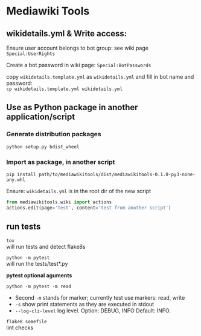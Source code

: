 # Mediawiki Tools

## wikidetails.yml & Write access:
Ensure user account belongs to bot group: see wiki page `Special:UserRights`

Create a bot password in wiki page: `Special:BotPasswords`

copy `wikidetails.template.yml` as `wikidetails.yml` and fill in bot name and password:<br/>
`cp wikidetails.template.yml wikidetails.yml`

## Use as Python package in another application/script
### Generate distribution packages
`python setup.py bdist_wheel`

### Import as package, in another script
`pip install path/to/mediawikitools/dist/mediawikitools-0.1.0-py3-none-any.whl`

Ensure: `wikidetails.yml` is in the root dir of the new script 

```python
from mediawikitools.wiki import actions
actions.edit(page='Test', content='test from another script')
```


## run tests
`tox`<br/>
will run tests and detect flake8s

`python -m pytest`<br/>
will run the tests/test*.py

**pytest optional aguments**

`python -m pytest -m read`<br/>
* Second `-m` stands for marker; currently test use markers: read, write
* `-s` show print statements as they are executed in stdout
*  `--log-cli-level` log level. Option: DEBUG, INFO Default: INFO.   


`flake8 somefile`<br/>
lint checks
